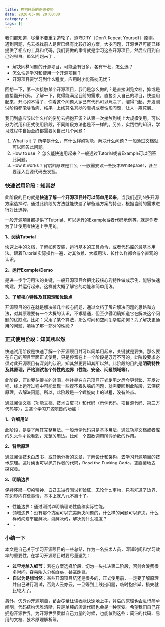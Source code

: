 ```yaml
---
title: 拥抱开源的正确姿势
date: 2020-03-08 20:00:00
category :
tags: []
---
```


我们都知道，尽量不要重复造轮子，遵守DRY（Don't Repeat Yourself）原则。遇到问题，先去找找前人是否已经有比较好的方案，大多问题，开源世界可能已经提供了相应的工具和代码，我们要做的事情就是学习这些开源项目，然后应用到自己的项目。那么问题来了：

- 解决同样问题的开源项目，可能会有很多，各有千秋，怎么选？
- 怎么快速学习和使用一个开源项目？
- 开源项目要学习到什么程度，应用时才能高枕无忧？

<!--more-->

回想一下，第一次接触某个开源项目，我们是怎么做的？是直接浏览文档，抑或是直接翻开代码，了解一下，觉得能满足目前的需求，直接引入自己的项目，快速用起来，开心的不得了，你看这个问题人家已有代码可以解决了，溜得飞起，开发测试阶段都没啥毛病，结果一上线莫名其妙的宕机或者性能问题，让人一筹莫展。

我们到底应该以什么样的姿势去拥抱开源？从第一次接触到线上大规模使用，可以分为试用和正式使用阶段，不同阶段方法也是不一样的。另外，实践性的知识，学习过程中自始至终都需要问自己几个问题：

1. What is it ？ 所学是什么，有什么样的功能，解决什么问题？一般通过文档就可以回答此问题。
2. How to use ？ 怎么能快速用起来？一般通过Tutorial或者Example可以回答此问题。
3. How it works ? 背后的原理是什么？一般需要读一些技术Whitepaper，甚至要深入到源代码去发掘。

### 快速试用阶段：知其然

此阶段的目的就是**快速了解一个开源项目并可以简单用起来**。当我们遇到N多开源方案选择时，通过此阶段的方法就能快速了解备选方案的特点，根据当前的需求进行对比选择。

一般开源项目都提供了Tutorial、可以运行的Example或者代码示例等，就是作者为了让使用者快速上手用的。

**1、阅读Tutorial**

快速上手的文档，了解如何安装，运行基本的工具命令，或者代码库的最基本用法。跟着Tutorial实际操作一遍，对其依赖、大概用法、长什么样都会有个直观的认识。

**2、运行Example/Demo**

是进一步学习用法的关键，一般开源项目会把比较核心的特性做成示例，能够快速构建，并运行起来。这样就大概了解它的功能和简单用法。

**3、了解核心特性及其原理和优缺点**

开源项目的存在就是解决某几个核心问题，通过文档了解它解决问题的思路和方法，对其原理要有一个大概的认识，不求精通，但至少得明确知道它在解决这个问题的优缺点。比如：采用了某个算法，那么时间和空间复杂度如何？为了解决更通用的问题，牺牲了那一部分的性能？

### 正式使用阶段：知其所以然

快速试用阶段是快速了解一个开源项目并可以简单用起来，关键就是要快。那么要在自己的项目里面正式使用，只是停留在上一个阶段是万万不可的，此阶段要求必须对此开源项目有深刻的认识，知其然更要知其所以然。此阶段的目的是**明确特性及其原理，严格测试各个特性的边界（性能、安全、问题领域等）**。

此阶段，可能要花很长的时间，往往是在自己项目正式使用之后会更频繁，开发过程、线上运行过程中可能出现一些摸不着头脑的问题，就需要回到此阶段，去深挖原理，去解决问题。所以，此阶段是一个螺旋向上的过程，没有终点。

通过阅读文档（功能文档、技术白皮书）和代码（示例代码、项目源代码、第三方代码等），去逐个学习开源项目的功能：

**1、详细用法**

此阶段，是要了解其完整用法。一般示例代码只是基本用法，通过功能文档或者库的头文件才能看到，完整的用法。比如一个函数调用所有参数的作用。

**2、背后原理**

通过阅读技术白皮书，或其他分析的文章，了解设计和架构，去学习开源项目的技术原理。这时候也可以扒开作者的代码，Read the Fucking Code，更直接地去一探究竟。

**3、明确边界**

保持怀疑一切的精神，自己去进行测试和验证，无论什么事物，只有知道了边界，在边界内在做事情，基本上就八九不离十了。

- 性能边界：通过测试以明确理论性能和实际性能。
- 领域边界：没有那个方案可以完美解决问题的，什么样的问题可以解决，什么样的问题不能解决，能解决的，解决到什么程度？
- ..


### 小结一下

本文是自己关于学习开源项目的一些总结，作为一名技术人员，深知时间和学习效率的重要性。在学习开源项目时要尽量避免：

- **过早地陷入细节**：若在方案选择阶段，切勿一头扎进第二阶段，否则会浪费很多时间，容易陷入分析瘫痪，甚至跑偏。
- **自以为是想当然**：某些开源项目坑还是很多的，正式使用前，一定要了解原理并自己进行测试，否则人云亦云，一旦等到上线出问题，临时抱佛脚，损失就比较大了。

另外，优秀的开源项目，都会尽量让读者能快速地上手，背后的原理也会进行简单阐明，代码结构优雅清晰，只是单纯的阅读代码也会是一种享受。希望我们自己在拥抱开源世界，为开源世界贡献自己力量的时候，也能做到这些：简洁的代码、易用的文档、技术原理解析等。




